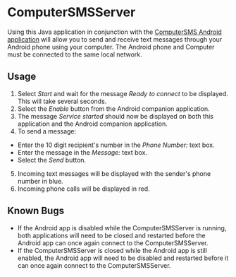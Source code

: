 # ComputerSMSServer

Using this Java application in conjunction with the [ComputerSMS Android application](https://github.com/JacobMDavidson/ComputerSMS) will allow you to send and receive text messages through your Android phone using your computer. The Android phone and Computer must be connected to the same local network.

## Usage

1. Select *Start* and wait for the message *Ready to connect* to be displayed. This will take several seconds.
2. Select the *Enable* button from the Android companion application.
3. The message *Service started* should now be displayed on both this application and the Android companion application.
4. To send a message:
  * Enter the 10 digit recipient's number in the *Phone Number:* text box.
  * Enter the message in the *Message:* text box.
  * Select the *Send* button.
5. Incoming text messages will be displayed with the sender's phone number in blue.
6. Incoming phone calls will be displayed in red.

## Known Bugs

* If the Android app is disabled while the ComputerSMSServer is running, both applications will need to be closed and restarted before the Android app can once again connect to the ComputerSMSServer.
* If the ComputerSMSServer is closed while the Android app is still enabled, the Android app will need to be disabled and restarted before it can once again connect to the ComputerSMSServer.
